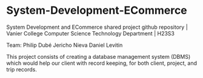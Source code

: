 # System-Development-ECommerce
System Development and ECommerce shared project github repository | Vanier College Computer Science Technology Department | H23S3

Team:
Philip Dubé
Jericho Nieva
Daniel Levitin

This project consists of creating a database management system (DBMS) which would help our client with record keeping, for both client, project, and trip records.
